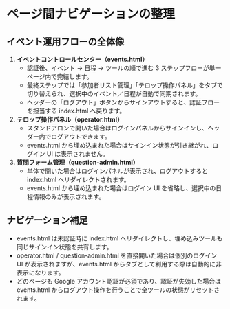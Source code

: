 # ページ間ナビゲーションの整理

## イベント運用フローの全体像
1. **イベントコントロールセンター（events.html）**
   - 認証後、イベント → 日程 → ツールの順で進む 3 ステップフローが単一ページ内で完結します。
   - 最終ステップでは「参加者リスト管理」「テロップ操作パネル」をタブで切り替えられ、選択中のイベント／日程が自動で同期されます。
   - ヘッダーの「ログアウト」ボタンからサインアウトすると、認証フローを担当する index.html へ戻ります。
2. **テロップ操作パネル（operator.html）**
   - スタンドアロンで開いた場合はログインパネルからサインインし、ヘッダー内でログアウトできます。
   - events.html から埋め込まれた場合はサインイン状態が引き継がれ、ログイン UI は表示されません。
3. **質問フォーム管理（question-admin.html）**
   - 単体で開いた場合はログインパネルが表示され、ログアウトすると index.html へリダイレクトされます。
   - events.html から埋め込まれた場合はログイン UI を省略し、選択中の日程情報のみが表示されます。

## ナビゲーション補足
- events.html は未認証時に index.html へリダイレクトし、埋め込みツールも同じサインイン状態を共有します。
- operator.html / question-admin.html を直接開いた場合は個別のログイン UI が表示されますが、events.html からタブとして利用する際は自動的に非表示になります。
- どのページも Google アカウント認証が必須であり、認証が失効した場合は events.html からログアウト操作を行うことで全ツールの状態がリセットされます。
